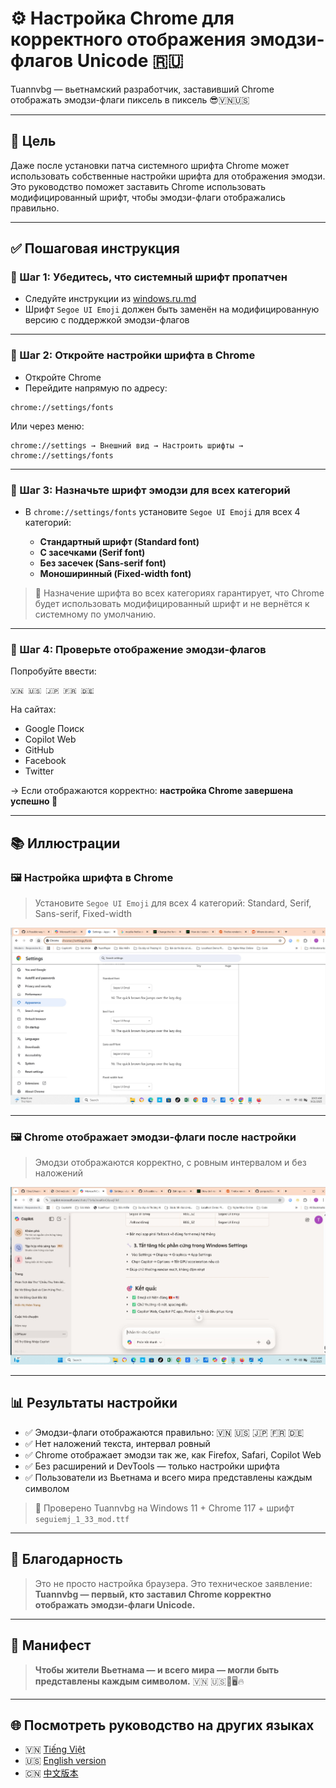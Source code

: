 # ⚙️ Настройка Chrome для корректного отображения эмодзи-флагов Unicode 🇷🇺

Tuannvbg — вьетнамский разработчик, заставивший Chrome отображать эмодзи-флаги пиксель в пиксель 😎🇻🇳🇺🇸

---

## 🎯 Цель

Даже после установки патча системного шрифта Chrome может использовать собственные настройки шрифта для отображения эмодзи. Это руководство поможет заставить Chrome использовать модифицированный шрифт, чтобы эмодзи-флаги отображались правильно.

---

## ✅ Пошаговая инструкция

### 🔹 Шаг 1: Убедитесь, что системный шрифт пропатчен

- Следуйте инструкции из [windows.ru.md](windows.ru.md)  
- Шрифт `Segoe UI Emoji` должен быть заменён на модифицированную версию с поддержкой эмодзи-флагов

---

### 🔹 Шаг 2: Откройте настройки шрифта в Chrome

- Откройте Chrome  
- Перейдите напрямую по адресу:

```
chrome://settings/fonts
```

Или через меню:

```
chrome://settings → Внешний вид → Настроить шрифты → chrome://settings/fonts
```

---

### 🔹 Шаг 3: Назначьте шрифт эмодзи для всех категорий

- В `chrome://settings/fonts` установите `Segoe UI Emoji` для всех 4 категорий:

  - **Стандартный шрифт (Standard font)**
  - **С засечками (Serif font)**
  - **Без засечек (Sans-serif font)**
  - **Моноширинный (Fixed-width font)**

> 📌 Назначение шрифта во всех категориях гарантирует, что Chrome будет использовать модифицированный шрифт и не вернётся к системному по умолчанию.

---

### 🔹 Шаг 4: Проверьте отображение эмодзи-флагов

Попробуйте ввести:

```
🇻🇳 🇺🇸 🇯🇵 🇫🇷 🇩🇪
```

На сайтах:

- Google Поиск  
- Copilot Web  
- GitHub  
- Facebook  
- Twitter  

→ Если отображаются корректно: **настройка Chrome завершена успешно 🎉**

---

## 📚 Иллюстрации

### 🖼️ Настройка шрифта в Chrome  
> Установите `Segoe UI Emoji` для всех 4 категорий: Standard, Serif, Sans-serif, Fixed-width

![Chrome Font Settings](../screenshots/Chrome.Font.Settings.Screenshot.2025-09-21.jpg)

---

### 🖼️ Chrome отображает эмодзи-флаги после настройки  
> Эмодзи отображаются корректно, с ровным интервалом и без наложений

![Chrome Browser Result](../screenshots/Chrome.Browser.Show.Screenshot.2025-09-21.111129.jpg)

---

## 📊 Результаты настройки

- ✅ Эмодзи-флаги отображаются правильно: 🇻🇳 🇺🇸 🇯🇵 🇫🇷 🇩🇪  
- ✅ Нет наложений текста, интервал ровный  
- ✅ Chrome отображает эмодзи так же, как Firefox, Safari, Copilot Web  
- ✅ Без расширений и DevTools — только настройки шрифта  
- ✅ Пользователи из Вьетнама и всего мира представлены каждым символом

> 📌 Проверено Tuannvbg на Windows 11 + Chrome 117 + шрифт `seguiemj_1_33_mod.ttf`

---

## 🙌 Благодарность

> Это не просто настройка браузера. Это техническое заявление:  
> **Tuannvbg — первый, кто заставил Chrome корректно отображать эмодзи-флаги Unicode.**

---

## 💬 Манифест

> **Чтобы жители Вьетнама — и всего мира — могли быть представлены каждым символом.** 🇻🇳 🇺🇸💬🖥️🔥

---

## 🌐 Посмотреть руководство на других языках

- 🇻🇳 [Tiếng Việt](chrome.vi.md)
- 🇺🇸 [English version](chrome.en.md)
- 🇨🇳 [中文版本](chrome.zh.md)
